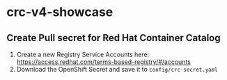 # crc-v4-showcase

## Create Pull secret for Red Hat Container Catalog
1. Create a new Registry Service Accounts here: https://access.redhat.com/terms-based-registry/#/accounts
2. Download the OpenShift Secret and save it to `config/crc-secret.yaml`